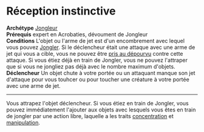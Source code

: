 # Réception instinctive

<p><span id="ctl00_MainContent_DetailedOutput"><strong>Archétype</strong> <u><a href="https://2e.aonprd.com/Archetypes.aspx?ID=36">Jongleur</a></u><br><strong>Prérequis</strong> expert en Acrobaties, dévoument de Jongleur<br><strong>Conditions</strong> L'objet ou l'arme de jet est d'un encombrement avec lequel vous pouvez <a style="text-decoration: underline;" href="https://2e.aonprd.com/Feats.aspx?ID=1199">Jongler</a>. Si le déclencheur était une attaque avec une arme de jet qui vous a cible, vous ne pouvez être <a style="text-decoration: underline;" href="https://2e.aonprd.com/Conditions.aspx?ID=16">pris au dépourvu</a> contre cette attaque. Si vous étiez déjà en train de Jongler, vous ne pouvez l'attraper que si vous ne jongliez pas déjà avec le nombre maximum d'objets.<br><strong>Déclencheur</strong> Un objet chute à votre portée ou un attaquant manque son jet d'attaque pour vous touhcer ou pour toucher une créature à votre portée avec une arme de jet.<br></span></p>
<hr>
<p>Vous attrapez l'objet déclencheur. Si vous étiez en train de Jongler, vous pouvez immédiatement l'ajouter aux objets avec lesquels vous êtes en train de jongler par une action libre, laquelle a les traits <a href="https://2e.aonprd.com/Traits.aspx?ID=32">concentration</a> et <a href="https://2e.aonprd.com/Traits.aspx?ID=104">manipulation</a>.&nbsp;</p>